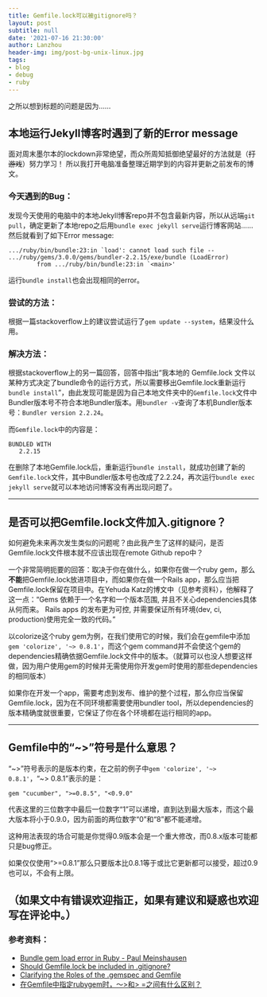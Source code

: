 ```yaml
---
title: Gemfile.lock可以被gitignore吗？
layout: post
subtitle: null
date: '2021-07-16 21:30:00'
author: Lanzhou
header-img: img/post-bg-unix-linux.jpg
tags:
- blog
- debug
- ruby
---
```


之所以想到标题的问题是因为……

## 本地运行Jekyll博客时遇到了新的Error message

面对周末墨尔本的lockdown非常绝望，而众所周知抵御绝望最好的方法就是（~~打游戏~~）努力学习！
所以我打开电脑准备整理近期学到的内容并更新之前发布的博文。

### 今天遇到的Bug：
发现今天使用的电脑中的本地Jekyll博客repo并不包含最新内容，所以从远端`git pull`，确定更新了本地repo之后用`bundle exec jekyll serve`运行博客网站……然后就看到了如下Error message:
```
.../ruby/bin/bundle:23:in `load': cannot load such file -- .../ruby/gems/3.0.0/gems/bundler-2.2.15/exe/bundle (LoadError)
        from .../ruby/bin/bundle:23:in `<main>'
```
运行`bundle install`也会出现相同的error。

### 尝试的方法：
根据一篇stackoverflow上的建议尝试运行了`gem update --system`，结果没什么用。

### 解决方法：
根据stackoverflow上的另一篇回答，回答中指出“我本地的 Gemfile.lock 文件以某种方式决定了bundle命令的运行方式，所以需要移出Gemfile.lock重新运行`bundle install`”，由此发现可能是因为自己本地文件夹中的`Gemfile.lock`文件中Bundler版本号不符合本地Bundler版本。用`bundler -v`查询了本机Bundler版本号：`Bundler version 2.2.24`。

而`Gemfile.lock`中的内容是：
```
BUNDLED WITH
   2.2.15
```
在删除了本地Gemfile.lock后，重新运行`bundle install`，就成功创建了新的`Gemfile.lock`文件，其中Bundler版本号也改成了2.2.24，再次运行`bundle exec jekyll serve`就可以本地访问博客没有再出现问题了。



---

## 是否可以把Gemfile.lock文件加入.gitignore？

如何避免未来再次发生类似的问题呢？由此我产生了这样的疑问，是否Gemfile.lock文件根本就不应该出现在remote Github repo中？

一个非常简明扼要的回答：取决于你在做什么，如果你在做一个ruby gem，那么**不能**把Gemfile.lock放进项目中，而如果你在做一个Rails app，那么应当把Gemfile.lock保留在项目中。在Yehuda Katz的博文中（见参考资料），他解释了这一点：“Gems 依赖于一个名字和一个版本范围, 并且不关心dependencies具体从何而来。 Rails apps 的发布更为可控, 并需要保证所有环境(dev, ci, production)使用完全一致的代码。”

以colorize这个ruby gem为例，在我们使用它的时候，我们会在gemfile中添加`gem 'colorize', '~> 0.8.1'`，而这个gem command并不会使这个gem的dependencies精确依据Gemfile.lock文件中的版本。（就算可以也没人想要这样做，因为用户使用gem的时候并无需使用你开发gem时使用的那些dependencies的相同版本）

如果你在开发一个app，需要考虑到发布、维护的整个过程，那么你应当保留Gemfile.lock，因为在不同环境都需要使用bundler tool，所以dependencies的版本精确度就很重要，它保证了你在各个环境都在运行相同的app。

---
## Gemfile中的“~>”符号是什么意思？

“~>”符号表示的是版本约束，在之前的例子中`gem 'colorize', '~> 0.8.1'`，“~> 0.8.1”表示的是：
```
gem "cucumber", ">=0.8.5", "<0.9.0"
```
代表这里的三位数字中最后一位数字“1”可以递增，直到达到最大版本，而这个最大版本将小于0.9.0，因为前面的两位数字“0”和“8”都不能递增。

这种用法表现的场合可能是你觉得0.9版本会是一个重大修改，而0.8.x版本可能都只是bug修正。

如果仅仅使用“>=0.8.1”那么只要版本比0.8.1等于或比它更新都可以接受，超过0.9也可以，不会有上限。


（如果文中有错误欢迎指正，如果有建议和疑惑也欢迎写在评论中。）
---
### 参考资料：
   - [Bundle gem load error in Ruby - Paul Meinshausen](https://stackoverflow.com/a/61627799/12346593)
   - [Should Gemfile.lock be included in .gitignore?](https://stackoverflow.com/questions/4151495/should-gemfile-lock-be-included-in-gitignore/4151540#4151540)
   - [Clarifying the Roles of the .gemspec and Gemfile](https://yehudakatz.com/2010/12/16/clarifying-the-roles-of-the-gemspec-and-gemfile/)
   - [在Gemfile中指定rubygem时，〜>和> =之间有什么区别？](https://www.it-swarm.cn/zh/ruby/%E5%9C%A8gemfile%E4%B8%AD%E6%8C%87%E5%AE%9Arubygem%E6%97%B6%EF%BC%8C%E3%80%9Cgt%E5%92%8Cgt-%E4%B9%8B%E9%97%B4%E6%9C%89%E4%BB%80%E4%B9%88%E5%8C%BA%E5%88%AB%EF%BC%9F/970519493/)


